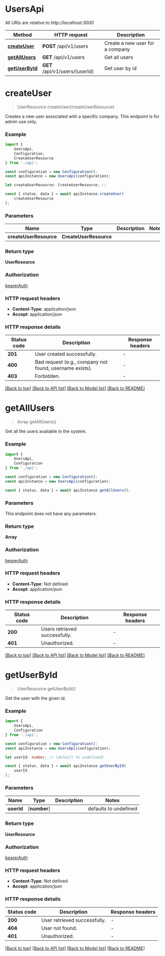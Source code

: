 # UsersApi

All URIs are relative to *http://localhost:3000*

|Method | HTTP request | Description|
|------------- | ------------- | -------------|
|[**createUser**](#createuser) | **POST** /api/v1/users | Create a new user for a company|
|[**getAllUsers**](#getallusers) | **GET** /api/v1/users | Get all users|
|[**getUserById**](#getuserbyid) | **GET** /api/v1/users/{userId} | Get user by id|

# **createUser**
> UserResource createUser(createUserResource)

Creates a new user associated with a specific company. This endpoint is for admin use only.

### Example

```typescript
import {
    UsersApi,
    Configuration,
    CreateUserResource
} from './api';

const configuration = new Configuration();
const apiInstance = new UsersApi(configuration);

let createUserResource: CreateUserResource; //

const { status, data } = await apiInstance.createUser(
    createUserResource
);
```

### Parameters

|Name | Type | Description  | Notes|
|------------- | ------------- | ------------- | -------------|
| **createUserResource** | **CreateUserResource**|  | |


### Return type

**UserResource**

### Authorization

[bearerAuth](../README.md#bearerAuth)

### HTTP request headers

 - **Content-Type**: application/json
 - **Accept**: application/json


### HTTP response details
| Status code | Description | Response headers |
|-------------|-------------|------------------|
|**201** | User created successfully. |  -  |
|**400** | Bad request (e.g., company not found, username exists). |  -  |
|**403** | Forbidden. |  -  |

[[Back to top]](#) [[Back to API list]](../README.md#documentation-for-api-endpoints) [[Back to Model list]](../README.md#documentation-for-models) [[Back to README]](../README.md)

# **getAllUsers**
> Array<UserResource> getAllUsers()

Get all the users available in the system.

### Example

```typescript
import {
    UsersApi,
    Configuration
} from './api';

const configuration = new Configuration();
const apiInstance = new UsersApi(configuration);

const { status, data } = await apiInstance.getAllUsers();
```

### Parameters
This endpoint does not have any parameters.


### Return type

**Array<UserResource>**

### Authorization

[bearerAuth](../README.md#bearerAuth)

### HTTP request headers

 - **Content-Type**: Not defined
 - **Accept**: application/json


### HTTP response details
| Status code | Description | Response headers |
|-------------|-------------|------------------|
|**200** | Users retrieved successfully. |  -  |
|**401** | Unauthorized. |  -  |

[[Back to top]](#) [[Back to API list]](../README.md#documentation-for-api-endpoints) [[Back to Model list]](../README.md#documentation-for-models) [[Back to README]](../README.md)

# **getUserById**
> UserResource getUserById()

Get the user with the given id.

### Example

```typescript
import {
    UsersApi,
    Configuration
} from './api';

const configuration = new Configuration();
const apiInstance = new UsersApi(configuration);

let userId: number; // (default to undefined)

const { status, data } = await apiInstance.getUserById(
    userId
);
```

### Parameters

|Name | Type | Description  | Notes|
|------------- | ------------- | ------------- | -------------|
| **userId** | [**number**] |  | defaults to undefined|


### Return type

**UserResource**

### Authorization

[bearerAuth](../README.md#bearerAuth)

### HTTP request headers

 - **Content-Type**: Not defined
 - **Accept**: application/json


### HTTP response details
| Status code | Description | Response headers |
|-------------|-------------|------------------|
|**200** | User retrieved successfully. |  -  |
|**404** | User not found. |  -  |
|**401** | Unauthorized. |  -  |

[[Back to top]](#) [[Back to API list]](../README.md#documentation-for-api-endpoints) [[Back to Model list]](../README.md#documentation-for-models) [[Back to README]](../README.md)


